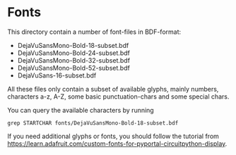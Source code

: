 Fonts
=====

This directory contain a number of font-files in BDF-format:

  - DejaVuSansMono-Bold-18-subset.bdf
  - DejaVuSansMono-Bold-24-subset.bdf
  - DejaVuSansMono-Bold-32-subset.bdf
  - DejaVuSansMono-Bold-52-subset.bdf
  - DejaVuSans-16-subset.bdf

All these files only contain a subset of available glyphs, mainly
numbers, characters a-z, A-Z, some basic punctuation-chars and some special
chars.

You can query the available characters by running

    grep STARTCHAR fonts/DejaVuSansMono-Bold-18-subset.bdf

If you need additional glyphs or fonts, you should follow the tutorial from
<https://learn.adafruit.com/custom-fonts-for-pyportal-circuitpython-display>.
